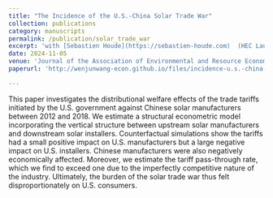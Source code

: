 ```yaml
---
title: "The Incidence of the U.S.-China Solar Trade War"
collection: publications
category: manuscripts
permalink: /publication/solar_trade_war
excerpt: 'with [Sebastien Houde](https://sebastien-houde.com)  (HEC Lausanne). Presented in Berkeley-Harvard-Yale Energy and Environmental Economics Seminar, the U.S. Department of Energy, EAERE Annual Conference'
date: 2024-11-05
venue: 'Journal of the Association of Environmental and Resource Economists (conditionally accepted)'
paperurl: 'http://wenjunwang-econ.github.io/files/incidence-u.s.-china-solar-trade-war_revised_19072024.pdf'

---
```


This paper investigates the distributional welfare effects of the trade tariffs initiated by the U.S. government against Chinese solar manufacturers between 2012 and 2018. We estimate
a structural econometric model incorporating the vertical structure between upstream solar manufacturers and downstream solar installers. Counterfactual simulations show the tariffs
had a small positive impact on U.S. manufacturers but a large negative impact on U.S. installers. Chinese manufacturers were also negatively economically affected. Moreover, we
estimate the tariff pass-through rate, which we find to exceed one due to the imperfectly competitive nature of the industry. Ultimately, the burden of the solar trade war thus felt
disproportionately on U.S. consumers.


